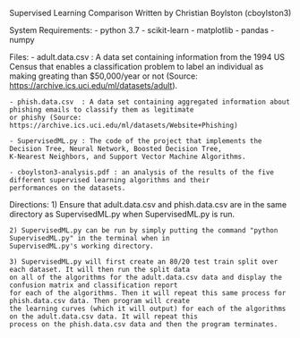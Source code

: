 Supervised Learning Comparison
Written by Christian Boylston (cboylston3)

System Requirements:
    - python 3.7
    - scikit-learn
    - matplotlib
    - pandas
    - numpy

Files:
    - adult.data.csv : A data set containing information from the 1994 US Census that enables a classification problem
    to label an individual as making greating than $50,000/year or not
    (Source: https://archive.ics.uci.edu/ml/datasets/adult).

    - phish.data.csv  : A data set containing aggregated information about phishing emails to classify them as legitimate
    or phishy (Source: https://archive.ics.uci.edu/ml/datasets/Website+Phishing)

    - SupervisedML.py : The code of the project that implements the Decision Tree, Neural Network, Boosted Decision Tree,
    K-Nearest Neighbors, and Support Vector Machine Algorithms.

    - cboylston3-analysis.pdf : an analysis of the results of the five different supervised learning algorithms and their
    performances on the datasets.

 Directions:
    1) Ensure that adult.data.csv and phish.data.csv are in the same directory as SupervisedML.py when SupervisedML.py is
    run.

    2) SupervisedML.py can be run by simply putting the command "python SupervisedML.py" in the terminal when in
    SupervisedML.py's working directory.

    3) SupervisedML.py will first create an 80/20 test train split over each dataset. It will then run the split data
    on all of the algorithms for the adult.data.csv data and display the confusion matrix and classification report
    for each of the algorithms. Then it will repeat this same process for phish.data.csv data. Then program will create
    the learning curves (which it will output) for each of the algorithms on the adult.data.csv data. It will repeat this
    process on the phish.data.csv data and then the program terminates. 
